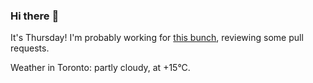### Hi there :wave:

It's Thursday! I'm probably working for [this bunch](https://github.com/kohofinancial), reviewing some pull requests.

Weather in Toronto: partly cloudy, at +15°C.
